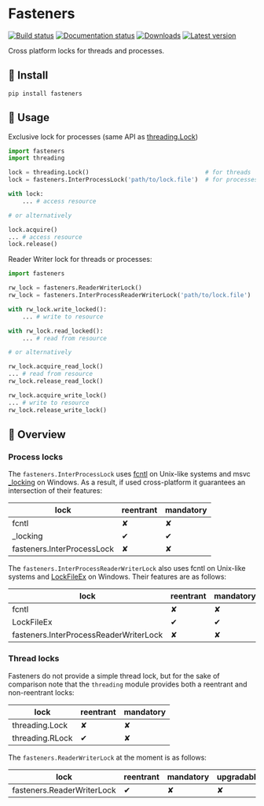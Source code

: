 Fasteners
=========

[![Build status](https://travis-ci.org/harlowja/fasteners.png?branch=master)](https://travis-ci.org/harlowja/fasteners)
[![Documentation status](https://readthedocs.org/projects/fasteners/badge/?version=latest)](https://readthedocs.org/projects/fasteners/?badge=latest)
[![Downloads](https://img.shields.io/pypi/dm/fasteners.svg)](https://pypi.python.org/pypi/fasteners/)
[![Latest version](https://img.shields.io/pypi/v/fasteners.svg)](https://pypi.python.org/pypi/fasteners/)

Cross platform locks for threads and processes.

🔩 Install
----------

```
pip install fasteners
```

🔩 Usage
--------
Exclusive lock for processes (same API as [threading.Lock](https://docs.python.org/3/library/threading.html#threading.Lock))
```python
import fasteners
import threading

lock = threading.Lock()                                 # for threads
lock = fasteners.InterProcessLock('path/to/lock.file')  # for processes

with lock:
    ... # access resource

# or alternatively    

lock.acquire()
... # access resource
lock.release()
```

Reader Writer lock for threads or processes:

```python
import fasteners

rw_lock = fasteners.ReaderWriterLock()                                 # for threads
rw_lock = fasteners.InterProcessReaderWriterLock('path/to/lock.file')  # for processes

with rw_lock.write_locked():
    ... # write to resource

with rw_lock.read_locked():
    ... # read from resource

# or alternatively

rw_lock.acquire_read_lock()
... # read from resource
rw_lock.release_read_lock()

rw_lock.acquire_write_lock()
... # write to resource
rw_lock.release_write_lock()
```

🔩 Overview
-----------

### Process locks

The `fasteners.InterProcessLock` uses [fcntl](https://man7.org/linux/man-pages/man2/fcntl.2.html) on Unix-like systems and 
msvc [_locking](https://docs.microsoft.com/en-us/cpp/c-runtime-library/reference/locking?view=msvc-160) on Windows. 
As a result, if used cross-platform it guarantees an intersection of their features:

| lock | reentrant | mandatory |
|------|-----------|-----------|
| fcntl                        | ✘ | ✘ |
| _locking                     | ✔ | ✔ |
| fasteners.InterProcessLock   | ✘ | ✘ |


The `fasteners.InterProcessReaderWriterLock` also uses fcntl on Unix-like systems and 
[LockFileEx](https://docs.microsoft.com/en-us/windows/win32/api/fileapi/nf-fileapi-lockfileex) on Windows. Their 
features are as follows:

| lock | reentrant | mandatory | upgradable | preference | 
|------|-----------|-----------|------------|------------|
| fcntl                                    | ✘ | ✘ | ✔ | reader |
| LockFileEx                               | ✔ | ✔ | ✘ | reader |
| fasteners.InterProcessReaderWriterLock   | ✘ | ✘ | ✘ | reader |


### Thread locks

Fasteners do not provide a simple thread lock, but for the sake of comparison note that the `threading` module
provides both a reentrant and non-reentrant locks:

| lock | reentrant | mandatory |
|------|-----------|-----------|
| threading.Lock  | ✘ | ✘ |
| threading.RLock | ✔ | ✘ |


The `fasteners.ReaderWriterLock` at the moment is as follows:

| lock | reentrant | mandatory | upgradable | preference | 
|------|-----------|-----------|-------------|------------|
| fasteners.ReaderWriterLock | ✔ | ✘ | ✘ | reader |
